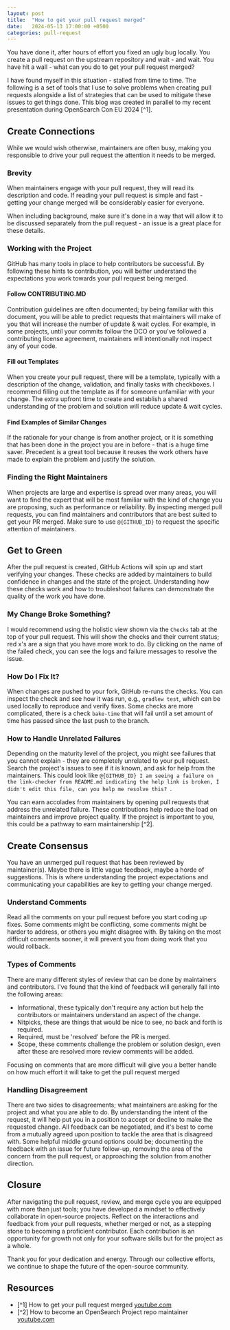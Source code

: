 ```yaml
---
layout: post
title:  "How to get your pull request merged"
date:   2024-05-13 17:00:00 +0500
categories: pull-request
---
```

You have done it, after hours of effort you fixed an ugly bug locally. You create a pull request on the upstream repository and wait - and wait. You have hit a wall - what can you do to get your pull request merged?

I have found myself in this situation - stalled from time to time. The following is a set of tools that I use to solve problems when creating pull requests alongside a list of strategies that can be used to mitigate these issues to get things done. This blog was created in parallel to my recent presentation during OpenSearch Con EU 2024 [^1].

## Create Connections
While we would wish otherwise, maintainers are often busy, making you responsible to drive your pull request the attention it needs to be merged.

### Brevity
When maintainers engage with your pull request, they will read its description and code. If reading your pull request is simple and fast - getting your change merged will be considerably easier for everyone.

When including background, make sure it's done in a way that will allow it to be discussed separately from the pull request - an issue is a great place for these details.

### Working with the Project
GitHub has many tools in place to help contributors be successful. By following these hints to contribution, you will better understand the expectations you work towards your pull request being merged.

#### Follow CONTRIBUTING.MD
Contribution guidelines are often documented; by being familiar with this document, you will be able to predict requests that maintainers will make of you that will increase the number of update & wait cycles. For example, in some projects, until your commits follow the DCO or you've followed a contributing license agreement, maintainers will intentionally not inspect any of your code.

#### Fill out Templates
When you create your pull request, there will be a template, typically with a description of the change, validation, and finally tasks with checkboxes. I recommend filling out the template as if for someone unfamiliar with your change. The extra upfront time to create and establish a shared understanding of the problem and solution will reduce update & wait cycles.

#### Find Examples of Similar Changes
If the rationale for your change is from another project, or it is something that has been done in the project you are in before - that is a huge time saver. Precedent is a great tool because it reuses the work others have made to explain the problem and justify the solution.

### Finding the Right Maintainers
When projects are large and expertise is spread over many areas, you will want to find the expert that will be most familiar with the kind of change you are proposing, such as performance or reliability. By inspecting merged pull requests, you can find maintainers and contributors that are best suited to get your PR merged. Make sure to use `@{GITHUB_ID}` to request the specific attention of maintainers.

## Get to Green
After the pull request is created, GitHub Actions will spin up and start verifying your changes. These checks are added by maintainers to build confidence in changes and the state of the project. Understanding how these checks work and how to troubleshoot failures can demonstrate the quality of the work you have done.

### My Change Broke Something?
I would recommend using the holistic view shown via the `Checks` tab at the top of your pull request. This will show the checks and their current status; red x's are a sign that you have more work to do. By clicking on the name of the failed check, you can see the logs and failure messages to resolve the issue.

### How Do I Fix It?
When changes are pushed to your fork, GitHub re-runs the checks. You can inspect the check and see how it was run, e.g., `gradlew test`, which can be used locally to reproduce and verify fixes. Some checks are more complicated, there is a check `bake-time` that will fail until a set amount of time has passed since the last push to the branch.

### How to Handle Unrelated Failures
Depending on the maturity level of the project, you might see failures that you cannot explain - they are completely unrelated to your pull request. Search the project's issues to see if it is known, and ask for help from the maintainers. This could look like `@{GITHUB_ID} I am seeing a failure on the link-checker from README.md indicating the help link is broken, I didn't edit this file, can you help me resolve this? `.

You can earn accolades from maintainers by opening pull requests that address the unrelated failure. These contributions help reduce the load on maintainers and improve project quality. If the project is important to you, this could be a pathway to earn maintainership [^2].

## Create Consensus
You have an unmerged pull request that has been reviewed by maintainer(s). Maybe there is little vague feedback, maybe a horde of suggestions. This is where understanding the project expectations and communicating your capabilities are key to getting your change merged.

### Understand Comments
Read all the comments on your pull request before you start coding up fixes. Some comments might be conflicting, some comments might be harder to address, or others you might disagree with. By taking on the most difficult comments sooner, it will prevent you from doing work that you would rollback.

### Types of Comments
There are many different styles of review that can be done by maintainers and contributors. I've found that the kind of feedback will generally fall into the following areas:

- Informational, these typically don't require any action but help the contributors or maintainers understand an aspect of the change.
- Nitpicks, these are things that would be nice to see, no back and forth is required.
- Required, must be 'resolved' before the PR is merged.
- Scope, these comments challenge the problem or solution design, even after these are resolved more review comments will be added.

Focusing on comments that are more difficult will give you a better handle on how much effort it will take to get the pull request merged

### Handling Disagreement
There are two sides to disagreements; what maintainers are asking for the project and what you are able to do. By understanding the intent of the request, it will help put you in a position to accept or decline to make the requested change. All feedback can be negotiated, and it's best to come from a mutually agreed upon position to tackle the area that is disagreed with. Some helpful middle ground options could be; documenting the feedback with an issue for future follow-up, removing the area of the concern from the pull request, or approaching the solution from another direction.

## Closure
After navigating the pull request, review, and merge cycle you are equipped with more than just tools; you have developed a mindset to effectively collaborate in open-source projects. Reflect on the interactions and feedback from your pull requests, whether merged or not, as a stepping stone to becoming a proficient contributor. Each contribution is an opportunity for growth not only for your software skills but for the project as a whole.

Thank you for your dedication and energy. Through our collective efforts, we continue to shape the future of the open-source community.

## Resources
 - [^1] How to get your pull request merged [youtube.com](https://www.youtube.com/watch?v=nq4RhrbH3sM)
 - [^2] How to become an OpenSearch Project repo maintainer [youtube.com](https://www.youtube.com/watch?v=UsN7YkCCw-c)
